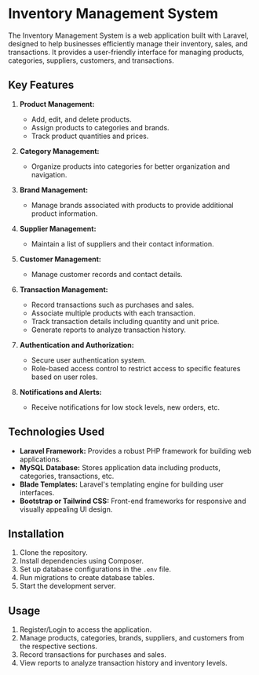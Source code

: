 # Inventory Management System

The Inventory Management System is a web application built with Laravel, designed to help businesses efficiently manage their inventory, sales, and transactions. It provides a user-friendly interface for managing products, categories, suppliers, customers, and transactions.

## Key Features

1. **Product Management:**
   - Add, edit, and delete products.
   - Assign products to categories and brands.
   - Track product quantities and prices.

2. **Category Management:**
   - Organize products into categories for better organization and navigation.

3. **Brand Management:**
   - Manage brands associated with products to provide additional product information.

4. **Supplier Management:**
   - Maintain a list of suppliers and their contact information.

5. **Customer Management:**
   - Manage customer records and contact details.

6. **Transaction Management:**
   - Record transactions such as purchases and sales.
   - Associate multiple products with each transaction.
   - Track transaction details including quantity and unit price.
   - Generate reports to analyze transaction history.

7. **Authentication and Authorization:**
   - Secure user authentication system.
   - Role-based access control to restrict access to specific features based on user roles.

8. **Notifications and Alerts:**
   - Receive notifications for low stock levels, new orders, etc.

## Technologies Used

- **Laravel Framework:** Provides a robust PHP framework for building web applications.
- **MySQL Database:** Stores application data including products, categories, transactions, etc.
- **Blade Templates:** Laravel's templating engine for building user interfaces.
- **Bootstrap or Tailwind CSS:** Front-end frameworks for responsive and visually appealing UI design.

## Installation

1. Clone the repository.
2. Install dependencies using Composer.
3. Set up database configurations in the `.env` file.
4. Run migrations to create database tables.
5. Start the development server.

## Usage

1. Register/Login to access the application.
2. Manage products, categories, brands, suppliers, and customers from the respective sections.
3. Record transactions for purchases and sales.
4. View reports to analyze transaction history and inventory levels.
